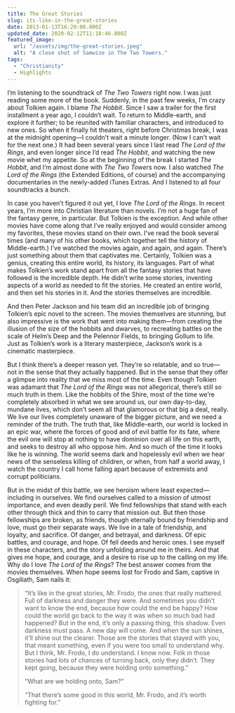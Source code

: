 ```yaml
---
title: The Great Stories
slug: its-like-in-the-great-stories
date: 2013-01-13T16:29:00.000Z
updated_date: 2020-02-12T11:18:46.000Z
featured_image:
  url: "/assets/img/the-great-stories.jpeg"
  alt: "A close shot of Samwise in The Two Towers."
tags: 
  - "Christianity"
  - Highlights
---
```


I’m listening to the soundtrack of *The Two Towers* right now. I was just reading some more of the book. Suddenly, in the past few weeks, I’m crazy about Tolkien again. I blame *The Hobbit*. Since I saw a trailer for the first installment a year ago, I couldn’t wait. To return to Middle-earth, and explore it further; to be reunited with familiar characters, and introduced to new ones. So when it finally hit theaters, right before Christmas break, I was at the midnight opening—I couldn’t wait a minute longer. (Now I can’t wait for the next one.) It had been several years since I last read *The Lord of the Rings*, and even longer since I’d read *The Hobbit*, and watching the new movie whet my appetite. So at the beginning of the break I started *The Hobbit*, and I’m almost done with *The Two Towers* now. I also watched *The Lord of the Rings* (the Extended Editions, of course) and the accompanying documentaries in the newly-added iTunes Extras. And I listened to all four soundtracks a bunch.

In case you haven’t figured it out yet, I love *The Lord of the Rings*. In recent years, I’m more into Christian literature than novels. I’m not a huge fan of the fantasy genre, in particular. But Tolkien is the exception. And while other movies have come along that I’ve really enjoyed and would consider among my favorites, these movies stand on their own. I’ve read the book several times (and many of his other books, which together tell the history of Middle-earth.) I’ve watched the movies again, and again, and again. There’s just something about them that captivates me. Certainly, Tolkien was a genius, creating this entire world, its history, its languages. Part of what makes Tolkien’s work stand apart from all the fantasy stories that have followed is the incredible depth. He didn’t write some stories, inventing aspects of a world as needed to fit the stories. He created an entire world, and then set his stories in it. And the stories themselves are incredible.

And then Peter Jackson and his team did an incredible job of bringing Tolkien’s epic novel to the screen. The movies themselves are stunning, but also impressive is the work that went into making them—from creating the illusion of the size of the hobbits and dwarves, to recreating battles on the scale of Helm’s Deep and the Pelennor Fields, to bringing Gollum to life. Just as Tolkien’s work is a literary masterpiece, Jackson’s work is a cinematic masterpiece.

But I think there’s a deeper reason yet. They’re so relatable, and so true—not in the sense that they actually happened. But in the sense that they offer a glimpse into reality that we miss most of the time. Even though Tolkien was adamant that *The Lord of the Rings* was not allegorical, there’s still so much truth in them. Like the hobbits of the Shire, most of the time we’re completely absorbed in what we see around us, our own day-to-day, mundane lives, which don’t seem all that glamorous or that big a deal, really. We live our lives completely unaware of the bigger picture, and we need a reminder of the truth. The truth that, like Middle-earth, our world is locked in an epic war, where the forces of good and of evil battle for its fate, where the evil one will stop at nothing to have dominion over all life on this earth, and seeks to destroy all who oppose him. And so much of the time it looks like he is winning. The world seems dark and hopelessly evil when we hear news of the senseless killing of children, or when, from half a world away, I watch the country I call home falling apart because of extremists and corrupt politicians.

But in the midst of this battle, we see heroism where least expected—including in ourselves. We find ourselves called to a mission of utmost importance, and even deadly peril. We find fellowships that stand with each other through thick and thin to carry that mission out. But then those fellowships are broken, as friends, though eternally bound by friendship and love, must go their separate ways. We live in a tale of friendship, and loyalty, and sacrifice. Of danger, and betrayal, and darkness. Of epic battles, and courage, and hope. Of fell deeds and heroic ones. I see myself in these characters, and the story unfolding around me in theirs. And that gives me hope, and courage, and a desire to rise up to the calling on my life. Why do I love *The Lord of the Rings*? The best answer comes from the movies themselves. When hope seems lost for Frodo and Sam, captive in Osgiliath, Sam nails it:

> “It’s like in the great stories, Mr. Frodo, the ones that really mattered. Full of darkness and danger they were. And sometimes you didn’t want to know the end, because how could the end be happy? How could the world go back to the way it was when so much bad had happened? But in the end, it’s only a passing thing, this shadow. Even darkness must pass. A new day will come. And when the sun shines, it’ll shine out the clearer. Those are the stories that stayed with you, that meant something, even if you were too small to understand why. But I think, Mr. Frodo, I do understand. I know now. Folk in those stories had lots of chances of turning back, only they didn’t. They kept going, because they were holding onto something.”
> 
> “What are we holding onto, Sam?”
> 
> “That there’s some good in this world, Mr. Frodo, and it’s worth fighting for.”
